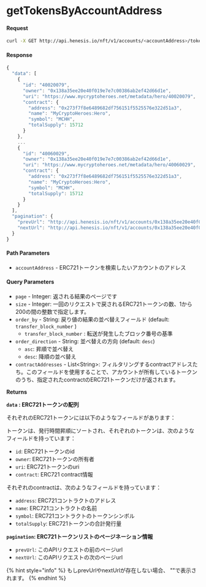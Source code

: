 # getTokensByAccountAddress

#### Request

```bash
curl -X GET http://api.henesis.io/nft/v1/accounts/<accountAddress>/tokens?page=<page>&size=<size>&order_by=<order_by>&order_direction=<order_direction>&contractAddresses=<contractAddress1>,<contractAddress2>
```

#### Response

```javascript
{
  "data": [
    {
      "id": "40020079",
      "owner": "0x138a35ee20e40f019e7e7c00386ab2ef42d66d1e",
      "uri": "https://www.mycryptoheroes.net/metadata/hero/40020079",
      "contract": {
        "address": "0x273f7f8e6489682df756151f5525576e322d51a3",
        "name": "MyCryptoHeroes:Hero",
        "symbol": "MCHH",
        "totalSupply": 15712
      }
    },
    ...
    {
      "id": "40060029",
      "owner": "0x138a35ee20e40f019e7e7c00386ab2ef42d66d1e",
      "uri": "https://www.mycryptoheroes.net/metadata/hero/40060029",
      "contract": {
        "address": "0x273f7f8e6489682df756151f5525576e322d51a3",
        "name": "MyCryptoHeroes:Hero",
        "symbol": "MCHH",
        "totalSupply": 15712
      }
    }
  ],
  "pagination": {
    "prevUrl": "http://api.henesis.io/nft/v1/accounts/0x138a35ee20e40f019e7e7c00386ab2ef42d66d1e/tokens?page=0&size=15&order_by=transfer_block_number&order_direction=desc&contractAddresses=0x273f7f8e6489682df756151f5525576e322d51a3",
    "nextUrl": "http://api.henesis.io/nft/v1/accounts/0x138a35ee20e40f019e7e7c00386ab2ef42d66d1e/tokens?page=2&size=15&order_by=transfer_block_number&order_direction=desc&contractAddresses=0x273f7f8e6489682df756151f5525576e322d51a3"
  }
}
```

#### Path Parameters

* `accountAddress` - ERC721トークンを検索したいアカウントのアドレス

#### Query Parameters

* `page` - Integer: 返される結果のページです
* `size` - Integer: 一回のリクエストで戻されるERC721トークンの数、1から200の間の整数で指定します。
* `order_by` - String: 戻り値の結果の並べ替えフィールド \(default: `transfer_block_number` \)
  * `transfer_block_number` : 転送が発生したブロック番号の基準
* `order_direction` - String:  並べ替えの方向 \(default: `desc`\)
  * `asc`: 昇順で並べ替え
  * `desc`: 降順の並べ替え
* `contractAddresses` - List&lt;String&gt;: フィルタリングするcontractアドレスたち。このフィールドを使用することで、アカウントが所有しているトークンのうち、指定されたcontractのERC721トークンだけが返されます。

**Returns**

**`data` : ERC721トークンの配列**

それぞれのERC721トークンには以下のようなフィールドがあります：

トークンは、発行時間昇順にソートされ、それぞれのトークンは、次のようなフィールドを持っています：

* `id`: ERC721トークンのid
* `owner`: ERC721トークンの所有者
* `uri`: ERC721トークンのuri
* `contract`: ERC721 contract情報

それぞれのcontractは、次のようなフィールドを持っています：

* `address`: ERC721コントラクトのアドレス
* `name`: ERC721コントラクトの名前
* `symbol`: ERC721コントラクトのトークンシンボル
* `totalSupply`: ERC721トークンの合計発行量

**`pagination`: ERC721トークンリストのページネーション情報**

* `prevUrl`: このAPIリクエストの前のページurl
* `nextUrl`: このAPIリクエストの次のページurl

{% hint style="info" %}
もしprevUrlやnextUrlが存在しない場合、 ""で表示されます。
{% endhint %}

